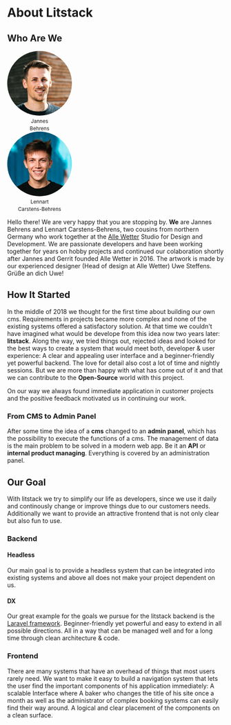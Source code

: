 # About Litstack

## Who Are We

<div class="flex justify-around my-6">
    <div style="max-width:150px;">
    <img src="./screens/jb.jpeg" style="border-radius: 100%; ">
    <center class="text-center"><small>Jannes <br>Behrens</small></center>
    </div>
    <div style="max-width:150px;">
    <img src="./screens/cbl.jpeg" style="border-radius: 100%; ">
    <center class="text-center"><small>Lennart <br>Carstens-Behrens</small></center>
    </div>
</div>

Hello there! We are very happy that you are stopping by. **We** are Jannes
Behrens and Lennart Carstens-Behrens, two cousins from northern Germany who work
together at the [Alle Wetter](https://aw-studio.de) Studio for Design and
Development. We are passionate developers and have been working together for
years on hobby projects and continued our colaboration shortly after Jannes and
Gerrit founded Alle Wetter in 2016. The artwork is made by our experienced
designer (Head of design at Alle Wetter) Uwe Steffens. Grüße an dich Uwe!

## How It Started

In the middle of 2018 we thought for the first time about building our own cms.
Requirements in projects became more complex and none of the existing systems
offered a satisfactory solution. At that time we couldn't have imagined what
would be develope from this idea now two years later: **litstack**. Along the way,
we tried things out, rejected ideas and looked for the best ways to create a
system that would meet both, developer & user experience: A clear and appealing
user interface and a beginner-friendly yet powerful backend. The love for detail
also cost a lot of time and nightly sessions. But we are more than happy
with what has come out of it and that we can contribute to the **Open-Source**
world with this project.

On our way we always found immediate application in customer projects and the
positive feedback motivated us in continuing our work.

### From CMS to Admin Panel

After some time the idea of a **cms** changed to an **admin panel**, which has
the possibility to execute the functions of a cms. The management of data is the
main problem to be solved in a modern web app. Be it an **API** or **internal
product managing**. Everything is covered by an administration panel.

## Our Goal

With litstack we try to simplify our life as developers, since we use it daily
and continously change or improve things due to our customers needs.
Additionally we want to provide an attractive frontend that is not only clear
but also fun to use.

### Backend

#### Headless

Our main goal is to provide a headless system that can be integrated into
existing systems and above all does not make your project dependent on us.

#### DX

Our great example for the goals we pursue for the litstack backend is the
[Laravel framework](https://laravel.com). Beginner-friendly yet powerful and
easy to extend in all possible directions. All in a way that can be managed well
and for a long time through clean architecture & code.

### Frontend

There are many systems that have an overhead of things that most users rarely
need. We want to make it easy to build a navigation system that lets the user
find the important components of his application immediately: A scalable
Interface where A baker who changes the title of his site once a month as well
as the administrator of complex booking systems can easily find their way
around. A logical and clear placement of the components on a clean surface.
